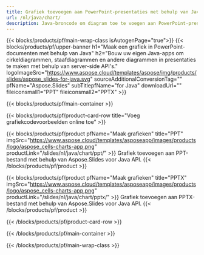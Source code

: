```yaml
---
title: Grafiek toevoegen aan PowerPoint-presentaties met behulp van Java
url: /nl/java/chart/
description: Java-broncode om diagram toe te voegen aan PowerPoint-presentaties
---
```


{{< blocks/products/pf/main-wrap-class isAutogenPage="true">}}
{{< blocks/products/pf/upper-banner h1="Maak een grafiek in PowerPoint-documenten met behulp van Java" h2="Bouw uw eigen Java-apps om cirkeldiagrammen, staafdiagrammen en andere diagrammen in presentaties te maken met behulp van server-side API's." logoImageSrc="https://www.aspose.cloud/templates/aspose/img/products/slides/aspose_slides-for-java.svg" sourceAdditionalConversionTag="" pfName="Aspose.Slides" subTitlepfName="for Java" downloadUrl="" fileiconsmall1="PPT" fileiconsmall2="PPTX" >}}

{{< blocks/products/pf/main-container >}}

{{< blocks/products/pf/product-card-row title="Voeg grafiekcodevoorbeelden online toe" >}}

{{< blocks/products/pf/product pfName="Maak grafieken" title="PPT" imgSrc="https://www.aspose.cloud/templates/asposeapp/images/products/logo/aspose_cells-charts-app.png" productLink="/slides/nl/java/chart/ppt/" >}}
Grafiek toevoegen aan PPT-bestand met behulp van Aspose.Slides voor Java API.
{{< /blocks/products/pf/product >}}

{{< blocks/products/pf/product pfName="Maak grafieken" title="PPTX" imgSrc="https://www.aspose.cloud/templates/asposeapp/images/products/logo/aspose_cells-charts-app.png" productLink="/slides/nl/java/chart/pptx/" >}}
Grafiek toevoegen aan PPTX-bestand met behulp van Aspose.Slides voor Java API.
{{< /blocks/products/pf/product >}}



{{< /blocks/products/pf/product-card-row >}}

{{< /blocks/products/pf/main-container >}}
    
{{< /blocks/products/pf/main-wrap-class >}}